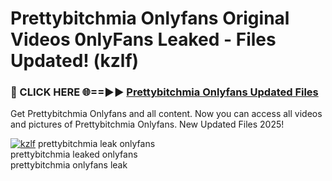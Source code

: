 # Prettybitchmia Onlyfans Original Videos 0nlyFans Leaked - Files Updated! (kzlf)

<h3>🔴 CLICK HERE 🌐==►► <a href="https://tinyurl.com/4seja8ks" rel="nofollow">Prettybitchmia Onlyfans Updated Files</a></h3>

Get Prettybitchmia Onlyfans and all content. Now you can access all videos and pictures of Prettybitchmia Onlyfans. New Updated Files 2025!

[![kzlf](https://i.imgur.com/EWjZXRe.gif)](https://tinyurl.com/4seja8ks)
prettybitchmia leak onlyfans<br>
prettybitchmia leaked onlyfans<br>
prettybitchmia onlyfans leak